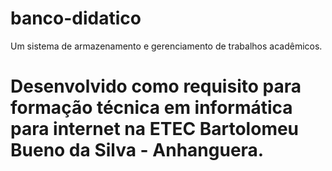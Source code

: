 # banco-didatico
Um sistema de armazenamento e gerenciamento de trabalhos acadêmicos.
# Desenvolvido como requisito para formação técnica em informática para internet na ETEC Bartolomeu Bueno da Silva - Anhanguera.

